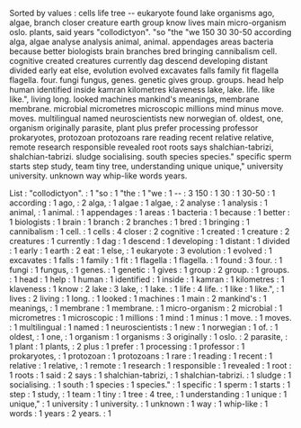 Sorted by values :
cells life tree -- eukaryote found lake organisms ago, algae, branch closer creature earth group know lives main micro-organism oslo. plants, said years "collodictyon". "so "the "we 150 30 30-50 according alga, algae analyse analysis animal, animal. appendages areas bacteria because better biologists brain branches bred bringing cannibalism cell. cognitive created creatures currently dag descend developing distant divided early eat else, evolution evolved excavates falls family fit flagella flagella. four. fungi fungus, genes. genetic gives group. groups. head help human identified inside kamran kilometres klaveness lake, lake. life. like like.", living long. looked machines mankind's meanings, membrane membrane. microbial micrometres microscopic millions mind minus move. moves. multilingual named neuroscientists new norwegian of. oldest, one, organism originally parasite, plant plus prefer processing professor prokaryotes, protozoan protozoans rare reading recent relative relative, remote research responsible revealed root roots says shalchian-tabrizi, shalchian-tabrizi. sludge socialising. south species species." specific sperm starts step study, team tiny tree, understanding unique unique," university university. unknown way whip-like words years. 

List :
"collodictyon". : 1
"so : 1
"the : 1
"we : 1
-- : 3
150 : 1
30 : 1
30-50 : 1
according : 1
ago, : 2
alga, : 1
algae : 1
algae, : 2
analyse : 1
analysis : 1
animal, : 1
animal. : 1
appendages : 1
areas : 1
bacteria : 1
because : 1
better : 1
biologists : 1
brain : 1
branch : 2
branches : 1
bred : 1
bringing : 1
cannibalism : 1
cell. : 1
cells : 4
closer : 2
cognitive : 1
created : 1
creature : 2
creatures : 1
currently : 1
dag : 1
descend : 1
developing : 1
distant : 1
divided : 1
early : 1
earth : 2
eat : 1
else, : 1
eukaryote : 3
evolution : 1
evolved : 1
excavates : 1
falls : 1
family : 1
fit : 1
flagella : 1
flagella. : 1
found : 3
four. : 1
fungi : 1
fungus, : 1
genes. : 1
genetic : 1
gives : 1
group : 2
group. : 1
groups. : 1
head : 1
help : 1
human : 1
identified : 1
inside : 1
kamran : 1
kilometres : 1
klaveness : 1
know : 2
lake : 3
lake, : 1
lake. : 1
life : 4
life. : 1
like : 1
like.", : 1
lives : 2
living : 1
long. : 1
looked : 1
machines : 1
main : 2
mankind's : 1
meanings, : 1
membrane : 1
membrane. : 1
micro-organism : 2
microbial : 1
micrometres : 1
microscopic : 1
millions : 1
mind : 1
minus : 1
move. : 1
moves. : 1
multilingual : 1
named : 1
neuroscientists : 1
new : 1
norwegian : 1
of. : 1
oldest, : 1
one, : 1
organism : 1
organisms : 3
originally : 1
oslo. : 2
parasite, : 1
plant : 1
plants, : 2
plus : 1
prefer : 1
processing : 1
professor : 1
prokaryotes, : 1
protozoan : 1
protozoans : 1
rare : 1
reading : 1
recent : 1
relative : 1
relative, : 1
remote : 1
research : 1
responsible : 1
revealed : 1
root : 1
roots : 1
said : 2
says : 1
shalchian-tabrizi, : 1
shalchian-tabrizi. : 1
sludge : 1
socialising. : 1
south : 1
species : 1
species." : 1
specific : 1
sperm : 1
starts : 1
step : 1
study, : 1
team : 1
tiny : 1
tree : 4
tree, : 1
understanding : 1
unique : 1
unique," : 1
university : 1
university. : 1
unknown : 1
way : 1
whip-like : 1
words : 1
years : 2
years. : 1
